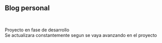 <h1> <a style="text-decoration: none; , color:black;" href="https://amaury-vasquez.github.io/kantodex.github.io/"> </a> </h1> </br>

<h2> Blog personal </h2></br>
<p> Proyecto en fase de desarrollo </br>
Se actualizara constantemente segun se vaya avanzando en el proyecto</p>
